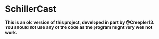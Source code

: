 # SchillerCast

**This is an old version of this project, developed in part by @Creepler13. You should not use any of the code as the program might very well not work.**
